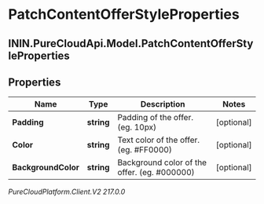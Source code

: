 # PatchContentOfferStyleProperties

## ININ.PureCloudApi.Model.PatchContentOfferStyleProperties

## Properties

|Name | Type | Description | Notes|
|------------ | ------------- | ------------- | -------------|
| **Padding** | **string** | Padding of the offer. (eg. 10px) | [optional] |
| **Color** | **string** | Text color of the offer. (eg. #FF0000) | [optional] |
| **BackgroundColor** | **string** | Background color of the offer. (eg. #000000) | [optional] |



_PureCloudPlatform.Client.V2 217.0.0_
